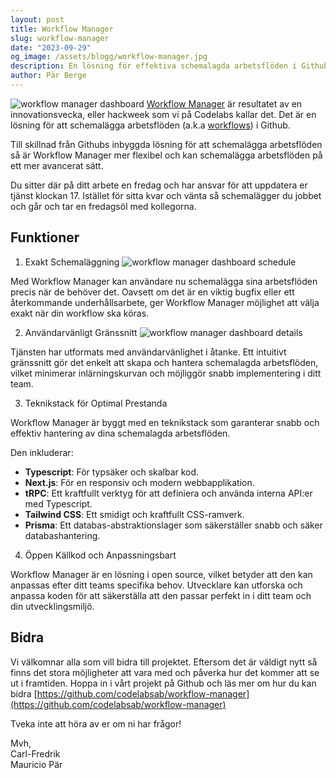 ```yaml
---
layout: post
title: Workflow Manager
slug: workflow-manager
date: "2023-09-29"
og_image: /assets/blogg/workflow-manager.jpg
description: En lösning för effektiva schemalagda arbetsflöden i Github
author: Pär Berge
---
```


![workflow manager dashboard](/assets/blogg/workflow-manager-ss1.png)
[Workflow Manager](https://github.com/codelabsab/workflow-manager) är resultatet av en innovationsvecka, eller hackweek som vi på Codelabs kallar det.
Det är en lösning för att schemalägga arbetsflöden (a.k.a [workflows](https://docs.github.com/en/actions/using-workflows)) i Github.

Till skillnad från Githubs inbyggda lösning för att schemalägga arbetsflöden så är Workflow Manager mer flexibel och kan schemalägga arbetsflöden på ett mer avancerat sätt.

Du sitter där på ditt arbete en fredag och har ansvar för att uppdatera er tjänst klockan 17.
Istället för sitta kvar och vänta så schemalägger du jobbet och går och tar en fredagsöl med kollegorna.

## Funktioner

1. Exakt Schemaläggning
![workflow manager dashboard schedule](/assets/blogg/workflow-manager-ss3.png)

Med Workflow Manager kan användare nu schemalägga sina arbetsflöden precis när de behöver det. Oavsett om det är en viktig bugfix eller ett återkommande underhållsarbete, ger Workflow Manager möjlighet att välja exakt när din workflow ska köras.

2. Användarvänligt Gränssnitt
![workflow manager dashboard details](/assets/blogg/workflow-manager-ss2.png)

Tjänsten har utformats med användarvänlighet i åtanke. Ett intuitivt gränssnitt gör det enkelt att skapa och hantera schemalagda arbetsflöden, vilket minimerar inlärningskurvan och möjliggör snabb implementering i ditt team.

3. Teknikstack för Optimal Prestanda

Workflow Manager är byggt med en teknikstack som garanterar snabb och effektiv hantering av dina schemalagda arbetsflöden.

Den inkluderar:

* **Typescript**: För typsäker och skalbar kod.
* **Next.js**: För en responsiv och modern webbapplikation.
* **tRPC**: Ett kraftfullt verktyg för att definiera och använda interna API:er med Typescript.
* **Tailwind CSS**: Ett smidigt och kraftfullt CSS-ramverk.
* **Prisma**: Ett databas-abstraktionslager som säkerställer snabb och säker databashantering.

4. Öppen Källkod och Anpassningsbart

Workflow Manager är en lösning i open source, vilket betyder att den kan anpassas efter ditt teams specifika behov. Utvecklare kan utforska och anpassa koden för att säkerställa att den passar perfekt in i ditt team och din utvecklingsmiljö.

## Bidra

Vi välkomnar alla som vill bidra till projektet. Eftersom det är väldigt nytt så finns det stora möjligheter att vara med och påverka hur det kommer att se ut i framtiden.
Hoppa in i vårt projekt på Github och läs mer om hur du kan bidra [https://github.com/codelabsab/workflow-manager](https://github.com/codelabsab/workflow-manager)

Tveka inte att höra av er om ni har frågor!

Mvh,  
Carl-Fredrik  
Mauricio
Pär  
